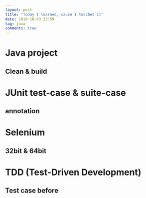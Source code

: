 ```yaml
---
layout: post
title: "Today I learned, cause I teached it"
date: 2018-10-03 23:59
tag: java
comments: true
---
```


# Java project

## Clean & build

# JUnit test-case & suite-case

## annotation

# Selenium

## 32bit & 64bit

# TDD (Test-Driven Development)

## Test case before
